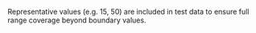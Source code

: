 
Representative values (e.g. 15, 50) are included in test data to ensure full range coverage beyond boundary values.
